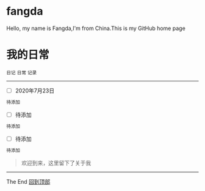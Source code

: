# fangda
Hello, my name is Fangda,I'm from China.This is my GitHub home page

# 我的日常
`日记` `日常` `记录`<br>
***
- [ ] 2020年7月23日<br>
```java
待添加
```
- [ ] 待添加<br>
```java
待添加
```
- [ ] 待添加<br>
```java
待添加
```
>欢迎到来，这里留下了关于我
***
The End   [回到顶部](#readme)
